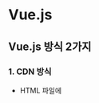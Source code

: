 # Vue.js

## Vue.js 방식 2가지

### 1. CDN 방식

- HTML 파일에 <script> 태그를 추가함으로써 Vue.js를 직접 포함시키는 방법

### 2. NPM 방식

- CLI를 통해 설치하면 node.js도 같이 설치되서 자동으로 사용이 가능

## 개발 환경을 설정하고 관리하기 위한 도구

### 1. CLI

-  Vue.js 프로젝트를 생성하고 구성하기 위한 공식 커맨드 라인 인터페이스로 node.js와 같이 사용

-  프로젝트의 초기 설정, 개발, 빌드 및 배포 과정을 단순화함

  #### 1.1 설치 명령어

  ##### 1) npm의 경우
>npm install -g @vue/cli

  ##### 2) yarn의 경우
>yarn global add @vue/cli

### 2. Vite

- Vue CLI를 대체하기 위한 툴로 내 로컬에서만 사용 가능

- Vue.js를 포함한 여러 프론트엔드 프레임워크와 함께 사용

- 빠른 콜드 스타트, 즉각적인 모듈 리로딩, 그리고 빌드 최적화를 제공하여 개발자의 생산성을 높여줌

  #### 1.1 Vite 기반의 Vue 프로젝트 생성
  >$ npm create vite@latest
